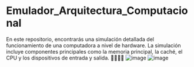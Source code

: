 # Emulador_Arquitectura_Computacional
En este repositorio, encontrarás una simulación detallada del funcionamiento de una computadora a nivel de hardware. La simulación incluye componentes principales como la memoria principal, la caché, el CPU y los dispositivos de entrada y salida. 👨🏻‍💻🆗
![image](https://github.com/user-attachments/assets/4c2b0e2b-bcd5-4ea7-821d-5e0a2b14344a)
![image](https://github.com/user-attachments/assets/e2c24edf-0317-4a86-baf6-48933825efd6)
